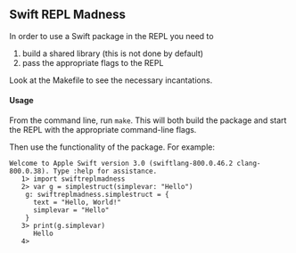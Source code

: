 
## Swift REPL Madness

In order to use a Swift package in the REPL you need to

1. build a shared library (this is not done by default)
1. pass the appropriate flags to the REPL

Look at the Makefile to see the necessary incantations.

#### Usage

From the command line, run `make`. This will both build the package
and start the REPL with the appropriate command-line flags.

Then use the functionality of the package. For example:

    Welcome to Apple Swift version 3.0 (swiftlang-800.0.46.2 clang-800.0.38). Type :help for assistance.
       1> import swiftreplmadness
       2> var g = simplestruct(simplevar: "Hello")
        g: swiftreplmadness.simplestruct = {
          text = "Hello, World!"
          simplevar = "Hello"
        }
       3> print(g.simplevar)
          Hello
       4>


